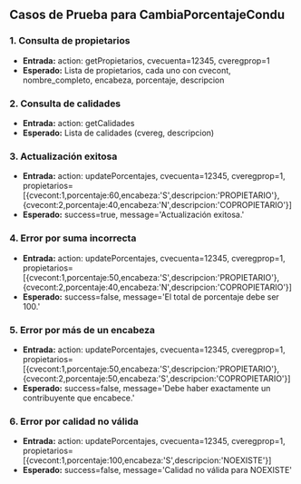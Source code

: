 ## Casos de Prueba para CambiaPorcentajeCondu

### 1. Consulta de propietarios
- **Entrada:** action: getPropietarios, cvecuenta=12345, cveregprop=1
- **Esperado:** Lista de propietarios, cada uno con cvecont, nombre_completo, encabeza, porcentaje, descripcion

### 2. Consulta de calidades
- **Entrada:** action: getCalidades
- **Esperado:** Lista de calidades (cvereg, descripcion)

### 3. Actualización exitosa
- **Entrada:** action: updatePorcentajes, cvecuenta=12345, cveregprop=1, propietarios=[{cvecont:1,porcentaje:60,encabeza:'S',descripcion:'PROPIETARIO'},{cvecont:2,porcentaje:40,encabeza:'N',descripcion:'COPROPIETARIO'}]
- **Esperado:** success=true, message='Actualización exitosa.'

### 4. Error por suma incorrecta
- **Entrada:** action: updatePorcentajes, cvecuenta=12345, cveregprop=1, propietarios=[{cvecont:1,porcentaje:50,encabeza:'S',descripcion:'PROPIETARIO'},{cvecont:2,porcentaje:40,encabeza:'N',descripcion:'COPROPIETARIO'}]
- **Esperado:** success=false, message='El total de porcentaje debe ser 100.'

### 5. Error por más de un encabeza
- **Entrada:** action: updatePorcentajes, cvecuenta=12345, cveregprop=1, propietarios=[{cvecont:1,porcentaje:50,encabeza:'S',descripcion:'PROPIETARIO'},{cvecont:2,porcentaje:50,encabeza:'S',descripcion:'COPROPIETARIO'}]
- **Esperado:** success=false, message='Debe haber exactamente un contribuyente que encabece.'

### 6. Error por calidad no válida
- **Entrada:** action: updatePorcentajes, cvecuenta=12345, cveregprop=1, propietarios=[{cvecont:1,porcentaje:100,encabeza:'S',descripcion:'NOEXISTE'}]
- **Esperado:** success=false, message='Calidad no válida para NOEXISTE'
